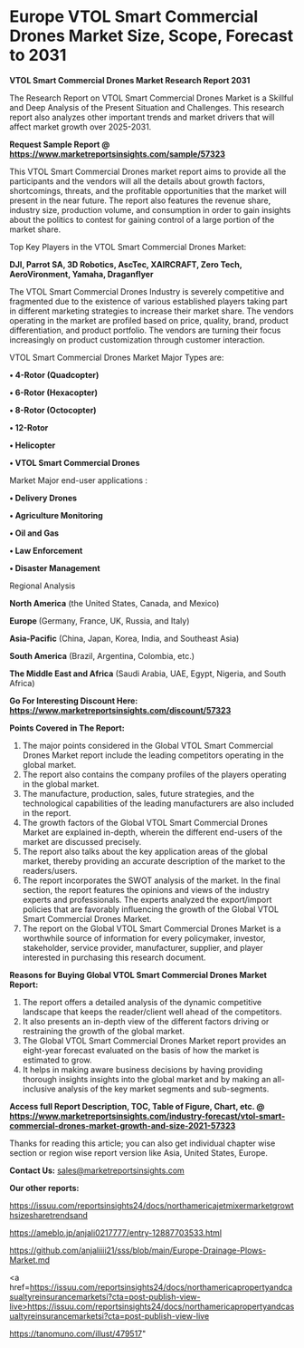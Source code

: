 # Europe VTOL Smart Commercial Drones Market Size, Scope, Forecast to 2031

<strong>VTOL Smart Commercial Drones Market Research Report 2031</strong>

The Research Report on VTOL Smart Commercial Drones Market is a Skillful and Deep Analysis of the Present Situation and Challenges. This research report also analyzes other important trends and market drivers that will affect market growth over 2025-2031.

<strong>Request Sample Report @ <a href=https://www.marketreportsinsights.com/sample/57323>https://www.marketreportsinsights.com/sample/57323</a></strong>

This VTOL Smart Commercial Drones market report aims to provide all the participants and the vendors will all the details about growth factors, shortcomings, threats, and the profitable opportunities that the market will present in the near future. The report also features the revenue share, industry size, production volume, and consumption in order to gain insights about the politics to contest for gaining control of a large portion of the market share.

Top Key Players in the VTOL Smart Commercial Drones Market:

<strong>DJI, Parrot SA, 3D Robotics, AscTec, XAIRCRAFT, Zero Tech, AeroVironment, Yamaha, Draganflyer</strong>

The VTOL Smart Commercial Drones Industry is severely competitive and fragmented due to the existence of various established players taking part in different marketing strategies to increase their market share. The vendors operating in the market are profiled based on price, quality, brand, product differentiation, and product portfolio. The vendors are turning their focus increasingly on product customization through customer interaction.

VTOL Smart Commercial Drones Market Major Types are:

<strong>• 4-Rotor (Quadcopter)

• 6-Rotor (Hexacopter)

• 8-Rotor (Octocopter)

• 12-Rotor

• Helicopter

• VTOL Smart Commercial Drones</strong>

Market Major end-user applications :

<strong>• Delivery Drones

• Agriculture Monitoring

• Oil and Gas

• Law Enforcement

• Disaster Management</strong>

Regional Analysis

</u><strong><b>North America</b></strong> (the United States, Canada, and Mexico)

<strong><b>Europe </b></strong>(Germany, France, UK, Russia, and Italy)

<strong><b>Asia-Pacific</b></strong> (China, Japan, Korea, India, and Southeast Asia)

<strong><b>South America</b></strong> (Brazil, Argentina, Colombia, etc.)

<strong><b>The Middle East and Africa</b></strong> (Saudi Arabia, UAE, Egypt, Nigeria, and South Africa)

<strong>Go For Interesting Discount Here: <a href=https://www.marketreportsinsights.com/discount/57323>https://www.marketreportsinsights.com/discount/57323</a></strong>

<strong>Points Covered in The Report:</strong>
<ol>
  <li>The major points considered in the Global VTOL Smart Commercial Drones Market report include the leading competitors operating in the global market.</li>
  <li>The report also contains the company profiles of the players operating in the global market.</li>
  <li>The manufacture, production, sales, future strategies, and the technological capabilities of the leading manufacturers are also included in the report.</li>
  <li>The growth factors of the Global VTOL Smart Commercial Drones Market are explained in-depth, wherein the different end-users of the market are discussed precisely.</li>
  <li>The report also talks about the key application areas of the global market, thereby providing an accurate description of the market to the readers/users.</li>
  <li>The report incorporates the SWOT analysis of the market. In the final section, the report features the opinions and views of the industry experts and professionals. The experts analyzed the export/import policies that are favorably influencing the growth of the Global VTOL Smart Commercial Drones Market.</li>
  <li>The report on the Global VTOL Smart Commercial Drones Market is a worthwhile source of information for every policymaker, investor, stakeholder, service provider, manufacturer, supplier, and player interested in purchasing this research document.</li>
</ol>
<strong>Reasons for Buying Global VTOL Smart Commercial Drones Market Report:</strong>

<ol>
  <li>The report offers a detailed analysis of the dynamic competitive landscape that keeps the reader/client well ahead of the competitors.</li>
  <li>It also presents an in-depth view of the different factors driving or restraining the growth of the global market.</li>
  <li>The Global VTOL Smart Commercial Drones Market report provides an eight-year forecast evaluated on the basis of how the market is estimated to grow.</li>
  <li>It helps in making aware business decisions by having providing thorough insights insights into the global market and by making an all-inclusive analysis of the key market segments and sub-segments.</li>
</ol>
<strong>Access full Report Description, TOC, Table of Figure, Chart, etc. @ <a href=https://www.marketreportsinsights.com/industry-forecast/vtol-smart-commercial-drones-market-growth-and-size-2021-57323>https://www.marketreportsinsights.com/industry-forecast/vtol-smart-commercial-drones-market-growth-and-size-2021-57323</a></strong>


Thanks for reading this article; you can also get individual chapter wise section or region wise report version like Asia, United States, Europe.

<strong>Contact Us:</strong>
sales@marketreportsinsights.com

<strong>Our other reports:</strong>

<a href=https://issuu.com/reportsinsights24/docs/northamericajetmixermarketgrowthsizesharetrendsand>https://issuu.com/reportsinsights24/docs/northamericajetmixermarketgrowthsizesharetrendsand</a>

<a href=https://ameblo.jp/anjali0217777/entry-12887703533.html>https://ameblo.jp/anjali0217777/entry-12887703533.html</a>

<a href=https://github.com/anjaliiii21/sss/blob/main/Europe-Drainage-Plows-Market.md>https://github.com/anjaliiii21/sss/blob/main/Europe-Drainage-Plows-Market.md</a>

<a href=https://issuu.com/reportsinsights24/docs/northamericapropertyandcasualtyreinsurancemarketsi?cta=post-publish-view-live>https://issuu.com/reportsinsights24/docs/northamericapropertyandcasualtyreinsurancemarketsi?cta=post-publish-view-live</a>

<a href=https://tanomuno.com/illust/479517>https://tanomuno.com/illust/479517</a>"
